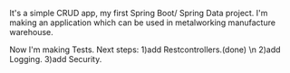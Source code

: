 It's a simple CRUD app, my first Spring Boot/ Spring Data project. I'm making an application which can be used in metalworking manufacture warehouse.

Now I'm making Tests.
Next steps:
1)add Restcontrollers.(done) \n
2)add Logging.
3)add Security.
